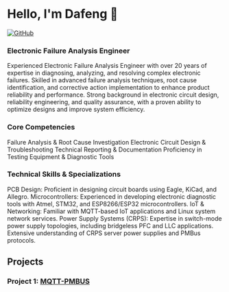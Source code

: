 # Hello, I'm Dafeng 👋

[![GitHub](https://img.shields.io/badge/GitHub-Follow-lightgrey)](https://github.com/Dafeng1980)

### Electronic Failure Analysis Engineer
Experienced Electronic Failure Analysis Engineer with over 20 years of expertise in diagnosing, analyzing, and resolving complex electronic failures. Skilled in advanced failure analysis techniques, root cause identification, and corrective action implementation to enhance product reliability and performance. Strong background in electronic circuit design, reliability engineering, and quality assurance, with a proven ability to optimize designs and improve system efficiency.

### Core Competencies
Failure Analysis & Root Cause Investigation
Electronic Circuit Design & Troubleshooting
Technical Reporting & Documentation
Proficiency in Testing Equipment & Diagnostic Tools

### Technical Skills & Specializations

PCB Design: Proficient in designing circuit boards using Eagle, KiCad, and Allegro.
Microcontrollers: Experienced in developing electronic diagnostic tools with Atmel, STM32, and ESP8266/ESP32 microcontrollers.
IoT & Networking: Familiar with MQTT-based IoT applications and Linux system network services.
Power Supply Systems (CRPS): Expertise in switch-mode power supply topologies, including bridgeless PFC and LLC applications. Extensive understanding of CRPS server power supplies and PMBus protocols.


## Projects

### Project 1: [MQTT-PMBUS](https://github.com/Dafeng1980/ESP8266_PMBUS_MAIN)

